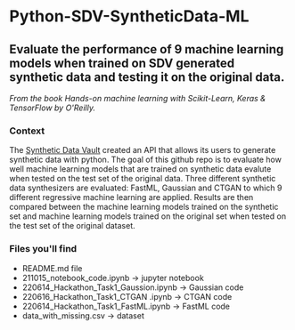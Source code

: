 # Python-SDV-SyntheticData-ML
## Evaluate the performance of 9 machine learning models when trained on SDV generated synthetic data and testing it on the original data.
*From the book Hands-on machine learning with Scikit-Learn, Keras & TensorFlow by O'Reilly.*

### Context
The [Synthetic Data Vault](https://sdv.dev/SDV/getting_started/index.html) created an API that allows its users to generate synthetic data with python. The goal of this github repo is to evaluate how well machine learning models that are trained on synthetic data evalute when tested on the test set of the original data. Three different synthetic data synthesizers are evaluated: FastML, Gaussian and CTGAN to which 9 different regressive machine learning are applied. Results are then compared between the machine learning models trained on the synthetic set and machine learning models trained on the original set when tested on the test set of the original dataset.

### Files you'll find 
* README.md file 
* 211015_notebook_code.ipynb -> jupyter notebook
* 220614_Hackathon_Task1_Gaussion.ipynb -> Gaussian code
* 220616_Hackathon_Task1_CTGAN .ipynb -> CTGAN code
* 220614_Hackathon_Task1_FastML.ipynb -> FastML code
* data_with_missing.csv -> dataset


